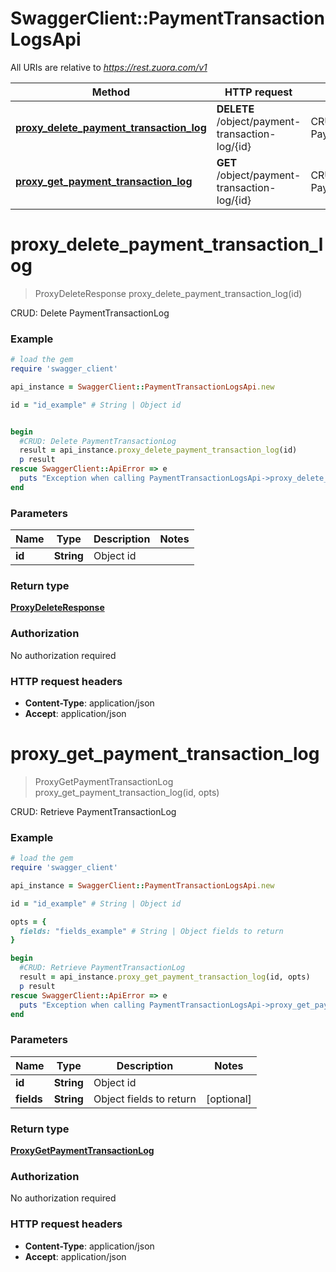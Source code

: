 # SwaggerClient::PaymentTransactionLogsApi

All URIs are relative to *https://rest.zuora.com/v1*

Method | HTTP request | Description
------------- | ------------- | -------------
[**proxy_delete_payment_transaction_log**](PaymentTransactionLogsApi.md#proxy_delete_payment_transaction_log) | **DELETE** /object/payment-transaction-log/{id} | CRUD: Delete PaymentTransactionLog
[**proxy_get_payment_transaction_log**](PaymentTransactionLogsApi.md#proxy_get_payment_transaction_log) | **GET** /object/payment-transaction-log/{id} | CRUD: Retrieve PaymentTransactionLog


# **proxy_delete_payment_transaction_log**
> ProxyDeleteResponse proxy_delete_payment_transaction_log(id)

CRUD: Delete PaymentTransactionLog



### Example
```ruby
# load the gem
require 'swagger_client'

api_instance = SwaggerClient::PaymentTransactionLogsApi.new

id = "id_example" # String | Object id


begin
  #CRUD: Delete PaymentTransactionLog
  result = api_instance.proxy_delete_payment_transaction_log(id)
  p result
rescue SwaggerClient::ApiError => e
  puts "Exception when calling PaymentTransactionLogsApi->proxy_delete_payment_transaction_log: #{e}"
end
```

### Parameters

Name | Type | Description  | Notes
------------- | ------------- | ------------- | -------------
 **id** | **String**| Object id | 

### Return type

[**ProxyDeleteResponse**](ProxyDeleteResponse.md)

### Authorization

No authorization required

### HTTP request headers

 - **Content-Type**: application/json
 - **Accept**: application/json



# **proxy_get_payment_transaction_log**
> ProxyGetPaymentTransactionLog proxy_get_payment_transaction_log(id, opts)

CRUD: Retrieve PaymentTransactionLog



### Example
```ruby
# load the gem
require 'swagger_client'

api_instance = SwaggerClient::PaymentTransactionLogsApi.new

id = "id_example" # String | Object id

opts = { 
  fields: "fields_example" # String | Object fields to return
}

begin
  #CRUD: Retrieve PaymentTransactionLog
  result = api_instance.proxy_get_payment_transaction_log(id, opts)
  p result
rescue SwaggerClient::ApiError => e
  puts "Exception when calling PaymentTransactionLogsApi->proxy_get_payment_transaction_log: #{e}"
end
```

### Parameters

Name | Type | Description  | Notes
------------- | ------------- | ------------- | -------------
 **id** | **String**| Object id | 
 **fields** | **String**| Object fields to return | [optional] 

### Return type

[**ProxyGetPaymentTransactionLog**](ProxyGetPaymentTransactionLog.md)

### Authorization

No authorization required

### HTTP request headers

 - **Content-Type**: application/json
 - **Accept**: application/json



